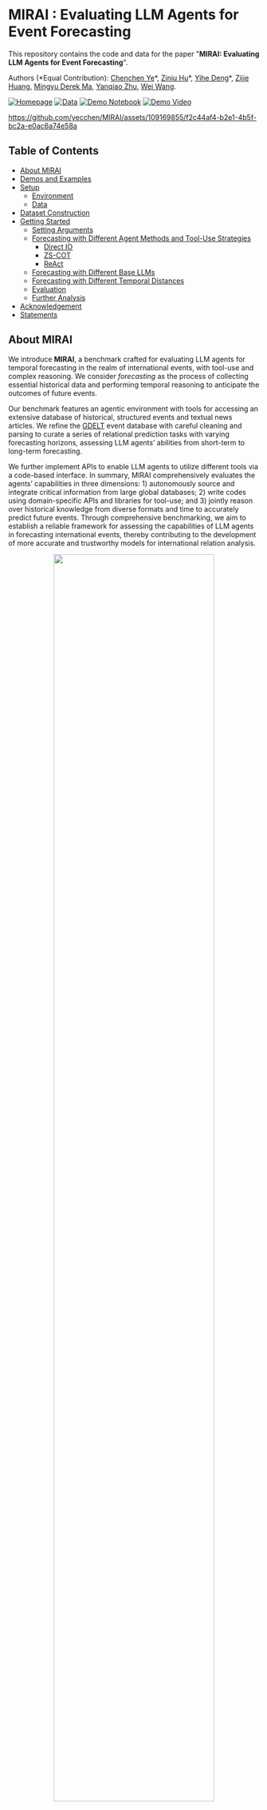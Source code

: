 # MIRAI : Evaluating LLM Agents for Event Forecasting

This repository contains the code and data for the paper "**MIRAI: Evaluating LLM Agents for Event Forecasting**".

Authors (*Equal Contribution): [Chenchen Ye](https://yecchen.github.io/)\*, [Ziniu Hu](https://acbull.github.io/)\*, [Yihe Deng](https://sites.google.com/g.ucla.edu/yihedeng/)\*, [Zijie Huang](https://zijieh.github.io/), [Mingyu Derek Ma](https://derek.ma/), [Yanqiao Zhu](https://sxkdz.github.io/), [Wei Wang](https://web.cs.ucla.edu/~weiwang/).

[![Homepage](https://img.shields.io/badge/Homepage-Access-blue?style=flat)](https://mirai-llm.github.io/)
[![Data](https://img.shields.io/badge/Data-Download-brightgreen?style=flat)](https://drive.google.com/file/d/1xmSEHZ_wqtBu1AwLpJ8wCDYmT-jRpfrN/view?usp=sharing)
[![Demo Notebook](https://img.shields.io/badge/Demo-Notebook-yellow?style=flat)](https://colab.research.google.com/drive/1QyqT35n6NbtPaNtqQ6A7ILG_GMeRgdnO?usp=sharing)
[![Demo Video](https://img.shields.io/badge/Demo-Video-red?style=flat)](https://colab.research.google.com/drive/1QyqT35n6NbtPaNtqQ6A7ILG_GMeRgdnO?usp=sharing)


https://github.com/yecchen/MIRAI/assets/109169855/f2c44af4-b2e1-4b5f-bc2a-e0ac6a74e58a



## Table of Contents
- [About MIRAI](#About-MIRAI)
- [Demos and Examples](#Demos-and-Examples)
- [Setup](#Setup)
    - [Environment](#Environment)
    - [Data](#Data)
- [Dataset Construction](#Dataset-Construction)
- [Getting Started](#Getting-Started)
    - [Setting Arguments](#Setting-Arguments)
    - [Forecasting with Different Agent Methods and Tool-Use Strategies](#Test-Forecasting-with-Different-Agent-Methods-and-Tool-Use-Strategies)
      - [Direct IO](#Direct-IO)
      - [ZS-COT](#ZS-COT)
      - [ReAct](#ReAct)
    - [Forecasting with Different Base LLMs](#Forecasting-with-Different-Base-LLMs)
    - [Forecasting with Different Temporal Distances](#Forecasting-with-Different-Temporal-Distances)
    - [Evaluation](#Evaluation)
    - [Further Analysis](#Further-Analysis)
- [Acknowledgement](#Acknowledgement)
- [Statements](#Statements)


## About MIRAI
We introduce **MIRAI**, a benchmark crafted for evaluating LLM agents for temporal forecasting in the realm of international events, with tool-use and complex reasoning. We consider *forecasting* as the process of collecting essential historical data and performing temporal reasoning to anticipate the outcomes of future events.

Our benchmark features an agentic environment with tools for accessing an extensive database of historical, structured events and textual news articles. We refine the [GDELT](https://www.gdeltproject.org) event database with careful cleaning and parsing to curate a series of relational prediction tasks with varying forecasting horizons, assessing LLM agents’ abilities from short-term to long-term forecasting.

We further implement APIs to enable LLM agents to utilize different tools via a code-based interface. In summary, MIRAI comprehensively evaluates the agents’ capabilities in three dimensions: 1) autonomously source and integrate critical information from large global databases; 2) write codes using domain-specific APIs and libraries for tool-use; and 3) jointly reason over historical knowledge from diverse formats and time to accurately predict future events. Through comprehensive benchmarking, we aim to establish a reliable framework for assessing the capabilities of LLM agents in forecasting international events, thereby contributing to the development of more accurate and trustworthy models for international relation analysis.

<p align="center">
    <img src="images/MIRAI_task.png" width="80%"> <br>
  Task Figure: An example of forecasting the relations between Australia and China on Nov.18.2023. The database contains query-related historical relations and news articles, while the agent fails to predict the change of relation and makes a wrong forecast.
</p>


<p align="center">
    <img src="images/MIRAI_data_stats.png" width="80%"> <br>
  Database Figure: MIRAI comprehensively covers global event data. (a) The circular chart shows the relation hierarchy and distribution in MIRAI. (b) The heatmap visualizes the intensity of these events globally, distinguishing between areas of conflict (red) and mediation (blue). (c) The heatmap illustrates the frequency of these events, highlighting regions with the most occurrences.
</p>

<p align="center">
    <img src="images/MIRAI_agent.png" width="80%"> <br>
  Agent Figure: Overview of the LLM agent’s interaction with the multi-source environment in MIRAI using the ReAct strategy for forecasting a query event. The framework consists of three main steps: (1) Think: The agent analyzes the current status and plans the next action based on the query and the provided API specifications. (2) Act: The agent generates a Single Function call or a Code Block to retrieve and analyze relevant data from the database. (3) Execute: The Python interpreter runs the generated code with the API implementation and database and produces observations. These steps are iteratively performed until the agent reaches a final forecast for the future relation.
</p>

## Demos and Examples
We provide example reasoning and forecasting outputs of the agent. The examples are performed by the GPT-4o based agent with the ReAct strategy and action type as Code Block / Single Function. The raw outputs are stored in `examples/outputs_raw` and the markdown formatted outputs are stored in `examples/outputs_md` [here](examples/outputs_md).

We also provide a Google colab notebook for running the example forecasting with the GPT-4o based agent. The interactive demo notebook is available [here](https://colab.research.google.com/drive/1QyqT35n6NbtPaNtqQ6A7ILG_GMeRgdnO?usp=sharing).

## Setup
### Environment
The following steps provide the necessary environment setup.
1. Create a Python virtual environment with Conda:
```
conda create -n mirai python=3.9
conda activate mirai
```
2. Install the following Python dependencies to run the codes.
```
pip install -r requirements.txt
pip install flash-attn --no-build-isolation
```
3. Set up necessary environment variables.
```
export OPENAI_API_KEY="your_openai_api_key"
huggingface-cli login --token "${your_access_token}"
```

### Data
Download the data from the following link: [MIRAI Data](https://drive.google.com/file/d/1xmSEHZ_wqtBu1AwLpJ8wCDYmT-jRpfrN/view?usp=sharing) and extract the contents to the `data` directory.

## Dataset Construction
To construct the above data from scratch,  we also provide the detailed scripts for dataset construction. The dataset construction scripts is contained in the `dataset_construction` directory, including the following files and running commands:
```python
cd dataset_construction
```
1. `1_download_kg_data.py`: Download the GDELT raw data from the official website.
```python
python 1_download_kg_data.py
```
2. `2_clean_kg.py`: Clean the raw data and standardize the event data.
```python
python 2_clean_kg.py
```
3. `3_filter_kg_by_source.py`: Filter the event data by the source news articles, especially the number of daily mentions.
```python
python 3_filter_kg_by_source.py
```
4. `4_distribute_download_text.py`: Download source news articles for each event.
```python
python distribute_download_text.py --hosts "host1,host2" --username "your_username" --password "your_password" \
    --project_dir "/remote/project/directory" --conda_path "/remote/conda/path" --env_name "remote_conda_environment" \
    --script_path "/remote/script/path.py" --output_directory "/path/to/output" --log_directory "/path/to/logs"
```
5. `5_clean_text.py`: Clean the downloaded news articles. We follow part of the web document cleaning process from [OBELICS](https://github.com/huggingface/OBELICS). In this process, we use the SentencePiece tokenizer model and the FastText lang id model, [lid.176.bin](https://fasttext.cc/docs/en/language-identification.html), which needs to be downloaded and placed in the `obelics/models` directory.
```python
python 5_clean_text.py
```
6. `6_generate_final_data.py`: Generate the final dataset for MIRAI, including data_kg.csv and data_news.csv.
```python
python 6_generate_final_data.py
```
7. `7_generate_test_set.py`: Generate the test set for MIRAI, which is built on the November 2023 data from the final dataset.
```python
python 7_generate_test_set.py
```
8. `8_generate_test_subset.py`: Generate the test subset for MIRAI, which samples a balanced subset from the test set.
```python
python 8_generate_test_subset.py
```
9. `9_generate_relation_query.py`: Generate the relation query for MIRAI, which is used for agent forecasting and evaluation.
```python
python 9_generate_relation_query.py --dataset test
python 9_generate_relation_query.py --dataset test_subset
```

## Getting Started

```python
cd agents
```

### Setting Arguments
The following arguments are used for running the code scripts `react_agent.py` and `direct_agent.py`:
- `--dataset`: Selects the dataset to be used. Available options are:
  - `test`: Full test dataset.
  - `test_subset`: A balanced subset of the test dataset.
  Default is `test_subset`.
- `--timediff`: Specifies the date difference from the query date to the current date, which is the temporal distance of the forecasting target. This is an integer value with a default of 1.
- `--model_name`: Chooses the model for execution. Options include:
  - `gpt-3.5-turbo-0125`: Latest GPT-3.5 turbo model (as of September 2021).
  - `gpt-4-turbo-2024-04-09`: Latest GPT-4 turbo model (as of April 2024).
  - `gpt-4o-2024-05-13`: Most advanced GPT-4o model (as of October 2023).
  - `Mistral-7B-Instruct-v0.2`: Mistral 7B model (release date unknown).
  Default is `gpt-3.5-turbo-0125`.
- `--temperature`: Sets the temperature of the model, influencing the randomness of the output. Default is 0.4.
- `--rounds`: Defines the number of rounds for each query to be executed. This is an integer value with a default of 1.
- `--plan`: Specifies the agent planning strategy. For `react_agent.py`, the only available option is `react`; For `direct_agent.py`, the available options are `direct` and `cot`:
  - `react`: ReAct strategy.
  - `direct`: Direct IO strategy.
  - `cot`: Zero-Shot Chain-of-Thought (ZS-CoT) strategy.
- `--action`: Determines the type of action to be performed by the agent. For `react_agent.py`, the available options are `func` and `block`; For `direct_agent.py`, the only option is `none`:
  - `func`: Each agent action is a single function call.
  - `block`: Each agent action is a code block.
  - `none`: No action is performed.  
  Default is `func` for `react_agent.py` and `none` for `direct_agent.py`.
- `--api`: Selects the API type to be used. For `react_agent.py`, the available options are `full`, `kg`, and `news`; For `direct_agent.py`, the only option is `none`:
  - `full`: Full API access.
  - `kg`: Only access to the Event-related APIs.
  - `news`: Only access to the News-related APIs.
  - `none`: No API access.  
  Default is `full` for `react_agent.py` and `none` for `direct_agent.py`.
- `--max_steps`: Sets the maximum number of action steps. Default is 20 for `react_agent.py` and 0 for `direct_agent.py`.
- `--output_dir`: Path to the directory where output files will be stored. Default is `./../output`.
- `--data_dir`: Path to the directory containing the data files. Default is `./../data/MIRAI`.
- `--api_dir`: Path to the directory containing API descriptions. Default is `./../APIs/api_description_full.py`.
- `--alias`: Sets an alias for the output file. This is an optional field and is empty by default.

To run the script with default settings, simply execute it from your command line. To customize the settings, provide the appropriate argument values when you execute the script.


### Test Forecasting with Different Agent Methods and Tool-Use Strategies
<p align="center">
  Experimental results on the test set with different agent tools and the tool-use strategies.
  <img src="images/MIRAI_exp_tool.png" width="80%"> <br>
</p>
We provide the code for testing the forecasting performance of different agent methods and tool-use strategies:

#### Direct IO
In the Direct IO setting, the LLM directly provides answers without tool-use or explicit reasoning:
```python
python direct_agents.py --dataset test --model gpt-3.5-turbo-0125 --plan direct
```

#### ZS-COT
In the Zero-Shot Chain-of-Thought (ZS-CoT) setting, an instruction
prompt is added to encourage the LLM to explicit step-by-step thinking before making the final prediction:
```python
python direct_agents.py --dataset test --model gpt-3.5-turbo-0125 --plan cot
```

#### ReAct
In the ReAct setting, the LLM interacts with the environment using the ReAct strategy, which includes iterative process of thinking, acting, and observing.  
For example, to test the ReAct strategy with the Code Block action type and the All APIs:
```python
python react_agents.py --dataset test --model gpt-3.5-turbo-0125 --action block --api full
```


### Forecasting with Different Base LLMs
<p align="center">
    Experimental results on the test subset using different base LLMs and action types.
    <img src="images/MIRAI_exp_model.png" width="80%"> <br>
</p>

We provide the code for testing the forecasting performance of different base LLMs.  
For example, to test the forecasting performance of the GPT-4o model with the Code Block action type:
```python
python react_agents.py --dataset test_subset --action block --model gpt-4o-2024-05-13
```

Another example, to test the forecasting performance of the Mistral 7B model with the Single Function action type, but with multiple rounds of 10:
```python
python react_agents.py --dataset test_subset --action func --model Mistral-7B-Instruct-v0.2 --rounds 10
```

<p align="center">
    <img src="images/MIRAI_exp_model2.png" width="80%"> <br>
  Experiment results show that a) Self-consistency of Mistral-7B model increases with more samples. b) F1 scores of different base LLM agents on relation prediction, categorized based on the quadratic classes.
</p>


### Forecasting with Different Temporal Distances
<p align="center">
    <img src="images/MIRAI_exp_tempdist.png" width="80%"> <br>
  Evaluation of LLM Agents in different temporal distances of the forecasting event.
</p>

We provide the code for testing the forecasting performance of different temporal distances.  
For example, to test the forecasting performance of the GPT-4o model with a temporal distance of 30 days:
```python
python react_agents.py --dataset test --model gpt-4o-2024-05-13 --timediff 30
```


### Evaluation
We provide script `agent_evaluation/eval.py` for evaluating the forecasting performance of the LLM agents. It has the same arguments as the `react_agent.py` and `direct_agent.py` scripts, with the additional argument `--output_eval_dir` to specify the directory where the evaluation results will be stored, the default is `./output_eval`.  
For example, to evaluate the forecasting performance of the GPT-4o model with the Code Block action type and the All APIs:
```python
python agent_evaluation/eval.py --dataset test --model gpt-4o-2024-05-13 --action block --api full
```

### Further Analysis

<p align="center">
    <img src="images/MIRAI_exp_analysis.png" width="80%"> <br>
  a) Average F1 scores when the agent using each API function. b) Code execution error analysis for different LLMs.
</p>

<p align="center">
    <img src="images/MIRAI_exp_analysis2.png" width="80%"> <br>
  Action order analysis in LLM agents. a) Tool-Use Transition Graph of called API functions. Edge thickness indicates transition frequency. b) Freq.(correct) - Freq.(incorrect), in which red (blue) edges indicate positive (negative) contributions.
</p>

<p align="center">
    <img src="images/MIRAI_exp_analysis3.png" width="35%"> <br>
  Correlation of F1 Accuracy to Action Sequence Length.
</p>





## Acknowledgement
We thank the following projects for providing the useful database and codebase for our research:
- [GDELT](https://www.gdeltproject.org)
- [OBELICS](https://github.com/huggingface/OBELICS)
- [FastText](https://github.com/facebookresearch/fastText)
- [SentencePiece](https://github.com/google/sentencepiece)


## Statements
The code and data in this repository are for research purposes only. The data is derived from the GDELT project, and the authors have followed strict guidelines to ensure the data is used in compliance with the GDELT terms of service. Based on https://www.gdeltproject.org/about.html#termsofuse , GDELT dataset *“is an open platform for research and analysis of global society and thus all datasets released by the GDELT Project are available for unlimited and unrestricted use for any academic, commercial, or governmental use of any kind without fee.”, as long as “any use or redistribution of the data must include a citation to the GDELT Project and a link to this website ( https://www.gdeltproject.org/ ).”*, which the authors have cited in the paper and this GitHub repository. The authors have also followed the guidelines for data usage and citation as per the GDELT terms of service. The authors bear all responsibilities in case of violation of any terms of service.
